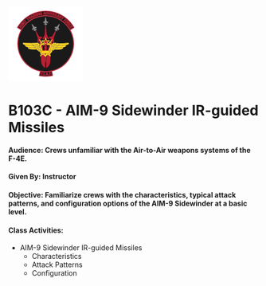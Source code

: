 ![JTAF Logo](../img/Logo.png)

# B103C - AIM-9 Sidewinder IR-guided Missiles

#### Audience: Crews unfamiliar with the Air-to-Air weapons systems of the F-4E.
#### Given By: Instructor
#### Objective: Familiarize crews with the characteristics, typical attack patterns, and configuration options of the AIM-9 Sidewinder at a basic level.

#### Class Activities:

* AIM-9 Sidewinder IR-guided Missiles
  + Characteristics
  + Attack Patterns
  + Configuration

